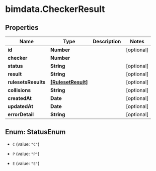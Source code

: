 # bimdata.CheckerResult

## Properties
Name | Type | Description | Notes
------------ | ------------- | ------------- | -------------
**id** | **Number** |  | [optional] 
**checker** | **Number** |  | 
**status** | **String** |  | [optional] 
**result** | **String** |  | [optional] 
**rulesetsResults** | [**[RulesetResult]**](RulesetResult.md) |  | [optional] 
**collisions** | **String** |  | [optional] 
**createdAt** | **Date** |  | [optional] 
**updatedAt** | **Date** |  | [optional] 
**errorDetail** | **String** |  | [optional] 


<a name="StatusEnum"></a>
## Enum: StatusEnum


* `C` (value: `"C"`)

* `P` (value: `"P"`)

* `E` (value: `"E"`)





